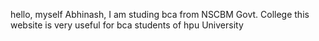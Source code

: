 hello, 
myself Abhinash,
I am studing bca from NSCBM Govt. College
this website is very useful for bca students of hpu University

